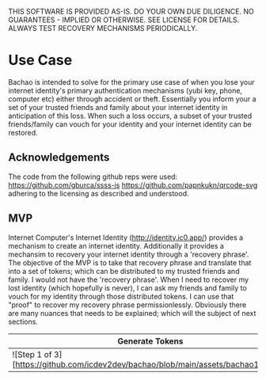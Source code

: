 THIS SOFTWARE IS PROVIDED AS-IS. DO YOUR OWN DUE DILIGENCE. NO GUARANTEES - IMPLIED OR OTHERWISE. SEE LICENSE FOR DETAILS. ALWAYS TEST RECOVERY MECHANISMS PERIODICALLY.

# Use Case
Bachao is intended to solve for the primary use case of when you lose your internet identity's primary authentication mechanisms (yubi key, phone, computer etc) either through accident or theft. Essentially you inform your a set of your trusted friends and family about your internet identity in anticipation of this loss. When such a loss occurs, a subset of your trusted friends/family can vouch for your identity and your internet identity can be restored.

## Acknowledgements
The code from the following github reps were used:
https://github.com/gburca/ssss-js
https://github.com/papnkukn/qrcode-svg
adhering to the licensing as described and understood.


## MVP
Internet Computer's Internet Identity (http://identity.ic0.app/) provides a mechanism to create an internet identity. Additionally it provides a mechansim to recovery your internet identity through a 'recovery phrase'. The objective of the MVP is to take that recovery phrase and translate that into a set of tokens; which can be distributed to my trusted friends and family. I would not have the 'recovery phrase'. When I need to recover my lost identity (which hopefully is never), I can ask my friends and family to vouch for my identity through those distributed tokens. I can use that "proof" to recover my recovery phrase permissionlessly. Obviously there are many nuances that needs to be explained; which will the subject of next sections.


|    Generate Tokens    |    Test Tokens    |    Recover Secret    |
| --------------------- | ----------------- | -------------------- |
| ![Step 1 of 3][https://github.com/icdev2dev/bachao/blob/main/assets/bachao1of3.jpg]|![Step 2 of 3][https://github.com/icdev2dev/bachao/blob/main/assets/bachao2of3.jpg]|![Step 3 of 3][https://github.com/icdev2dev/bachao/blob/main/assets/bachao3of3.jpg]|